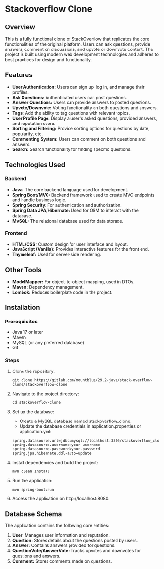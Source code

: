 # Stackoverflow Clone



## Overview

This is a fully functional clone of StackOverflow that replicates the core functionalities of the original platform. Users can ask questions, provide answers, comment on discussions, and upvote or downvote content. The project is built using modern web development technologies and adheres to best practices for design and functionality.

## Features

- **User Authentication:** Users can sign up, log in, and manage their profiles.
- **Ask Questions:** Authenticated users can post questions.
- **Answer Questions:** Users can provide answers to posted questions.
- **Upvote/Downvote:** Voting functionality on both questions and answers.
- **Tags:** Add the ability to tag questions with relevant topics.
- **User Profile Page:** Display a user's asked questions, provided answers, and reputation score.
- **Sorting and Filtering:** Provide sorting options for questions by date, popularity, etc.
- **Commenting System:** Users can comment on both questions and answers.
- **Search:** Search functionality for finding specific questions.




## Technologies Used

### Backend

- **Java:** The core backend language used for development.
- **Spring Boot/MVC:** Backend framework used to create MVC endpoints and handle business logic.
- **Spring Security:** For authentication and authorization.
- **Spring Data JPA/Hibernate:** Used for ORM to interact with the database.
- **MySQL:** The relational database used for data storage.

### Frontend
- **HTML/CSS:** Custom design for user interface and layout.
- **JavaScript (Vanilla):** Provides interactive features for the front end.
- **Thymeleaf:** Used for server-side rendering.

## Other Tools
- **ModelMapper:** For object-to-object mapping, used in DTOs.
- **Maven:** Dependency management.
- **Lombok:** Reduces boilerplate code in the project.

## Installation
### Prerequisites
- Java 17 or later
- Maven
- MySQL (or any preferred database)
- Git

### Steps
1. Clone the repository:
   ```
   git clone https://gitlab.com/mountblue/29.2-java/stack-overflow-clone/stackoverflow-clone
   ```
   
2. Navigate to the project directory:
   ```
   cd stackoverflow-clone
   ```

3. Set up the database:
   - Create a MySQL database named stackoverflow_clone.
   - Update the database credentials in application.properties or application.yml:
    ```
    spring.datasource.url=jdbc:mysql://localhost:3306/stackoverflow_clone
    spring.datasource.username=your-username
    spring.datasource.password=your-password
    spring.jpa.hibernate.ddl-auto=update
    ```
4. Install dependencies and build the project:
    ```
    mvn clean install
    ```

5. Run the application:
    ```
    mvn spring-boot:run
    ```

6. Access the application on http://localhost:8080.

## Database Schema
The application contains the following core entities:
1. **User:** Manages user information and reputation.
2. **Question:** Stores details about the questions posted by users.
3. **Answer:** Contains answers provided for questions.
4. **QuestionVote/AnswerVote:** Tracks upvotes and downvotes for questions and answers.
5. **Comment:** Stores comments made on questions. 







